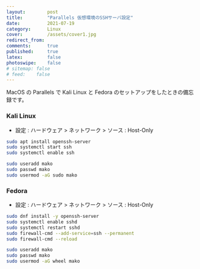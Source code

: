 ```yaml
---
layout:        post
title:         "Parallels 仮想環境のSSHサーバ設定"
date:          2021-07-19
category:      Linux
cover:         /assets/cover1.jpg
redirect_from:
comments:      true
published:     true
latex:         false
photoswipe:    false
# sitemap: false
# feed:    false
---
```


MacOS の Parallels で Kali Linux と Fedora のセットアップをしたときの備忘録です。

### Kali Linux

- 設定 : ハードウェア > ネットワーク > ソース : Host-Only

```bash
sudo apt install openssh-server
sudo systemctl start ssh
sudo systemctl enable ssh

sudo useradd mako
sudo passwd mako
sudo usermod -aG sudo mako
```


### Fedora

- 設定 : ハードウェア > ネットワーク > ソース : Host-Only

```bash
sudo dnf install -y openssh-server
sudo systemctl enable sshd
sudo systemctl restart sshd
sudo firewall-cmd --add-service=ssh --permanent
sudo firewall-cmd --reload

sudo useradd mako
sudo passwd mako
sudo usermod -aG wheel mako
```


